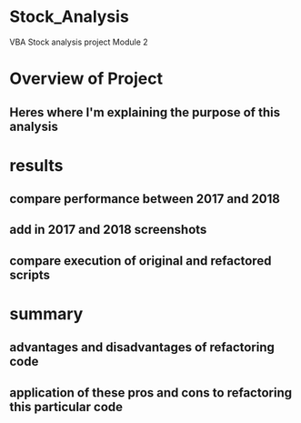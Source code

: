 # Stock_Analysis
VBA Stock analysis project Module 2

# Overview of Project
## Heres where I'm explaining the purpose of this analysis
# results 
## compare performance between 2017 and 2018
## add in 2017 and 2018 screenshots
## compare execution of original and refactored scripts
# summary 
## advantages and disadvantages of refactoring code
## application of these pros and cons to refactoring this particular code
